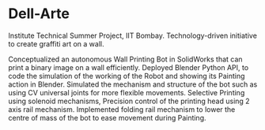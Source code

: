 # Dell-Arte
Institute Technical Summer Project, IIT Bombay. Technology-driven initiative to create graffiti art on a wall.

Conceptualized an autonomous Wall Printing Bot in SolidWorks that can print a binary image on a wall efficiently.
Deployed Blender Python API, to code the simulation of the working of the Robot and showing its Painting action in Blender.
Simulated the mechanism and structure of the bot such as using CV universal joints for more flexible movements.
Selective Printing using solenoid mechanisms, Precision control of the printing head using 2 axis rail mechanism.
Implemented folding rail mechanism to lower the centre of mass of the bot to ease movement during Painting.
